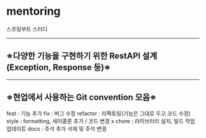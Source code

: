 # mentoring
스프링부트 스터디
<hr>
<h2>
  ※다양한 기능을 구현하기 위한 RestAPI 설계(Exception, Response 등)※
</h2>
</hr>
<hr>
<h2>
  ※현업에서 사용하는 Git convention 모음※
</h2>
  feat : 기능 추가
  fix : 버그 수정
  refactor : 리팩토링(기능은 그대로 두고 코드 수정)
  style : formatting, 세미콜론 추가 / 코드 변경 x
  chore : 라이브러리 설치, 빌드 작업 업데이트
  docs : 주석 추가 삭제 및 주석 변경
</hr>


